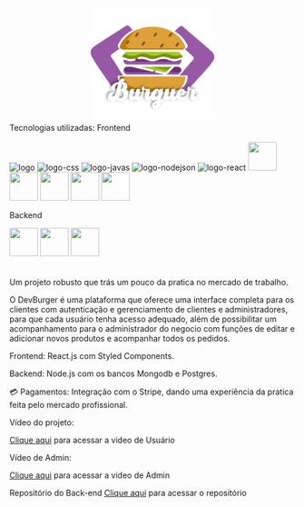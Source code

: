 <div align="center" display="inline_block">
  <img src='./src/assets/logo.svg' height="200"/>
</div>
Tecnologias utilizadas:
 Frontend
<div display="flex">
  <br>
<img src="https://img.shields.io/badge/HTML5-E34F26?style=for-the-badge&logo=html5&logoColor=white" alt="logo">

<img src="https://img.shields.io/badge/CSS3-1572B6?style=for-the-badge&logo=css3&logoColor=white" alt="logo-css">

<img src="https://img.shields.io/badge/JavaScript-F7DF1E?style=for-the-badge&logo=javascript&logoColor=black" alt="logo-javas">

<img src="https://img.shields.io/badge/Node.js-43853D?style=for-the-badge&logo=node.js&logoColor=white" alt="logo-nodejson">

<img src="https://img.shields.io/badge/React-20232A?style=for-the-badge&logo=react&logoColor=61DAFB" alt="logo-react">
  <img src="https://user-images.githubusercontent.com/25181517/183897015-94a058a6-b86e-4e42-a37f-bf92061753e5.png" width="50" height="50">
  <img src="https://user-images.githubusercontent.com/25181517/117447155-6a868a00-af3d-11eb-9cfe-245df15c9f3f.png" width="50" height="50">
  <img src="https://github.com/marwin1991/profile-technology-icons/assets/25181517/2a36d1f6-2198-4726-89ac-2148ce46a69a" width="50" height="50">
  <img src="https://user-images.githubusercontent.com/25181517/189715289-df3ee512-6eca-463f-a0f4-c10d94a06b2f.png" width="50" height="50">
  <img src="https://user-images.githubusercontent.com/25181517/189716630-fe6c084c-6c66-43af-aa49-64c8aea4a5c2.png" width="50" height="50">
</div>

 Backend
<div display="flex">
  <img src="https://user-images.githubusercontent.com/25181517/183568594-85e280a7-0d7e-4d1a-9028-c8c2209e073c.png" width="50" height="50">
  <img src="https://user-images.githubusercontent.com/25181517/117208740-bfb78400-adf5-11eb-97bb-09072b6bedfc.png" width="50" height="50">
  <img src="https://user-images.githubusercontent.com/25181517/182884177-d48a8579-2cd0-447a-b9a6-ffc7cb02560e.png" width="50" height="50">
</div>

<br/>
<br/>
Um projeto robusto que trás um pouco da pratica no mercado de trabalho.

O DevBurger é uma plataforma que oferece uma interface completa para os clientes com autenticação e gerenciamento de clientes e administradores, para que cada usuário tenha acesso adequado, além de possibilitar um acompanhamento para o administrador do negocio com funções de editar e adicionar novos produtos e acompanhar todos os pedidos.

Frontend: React.js com Styled Components.

Backend: Node.js com os bancos Mongodb e Postgres.
<br/>


💳 Pagamentos: Integração com o Stripe, dando uma experiência da pratica feita pelo mercado profissional.



Vídeo do projeto:
<br/>

<a href="https://github.com/user-attachments/assets/f4b7faf9-0327-48dd-80a0-d3a6a2e562b1" target="_blank">Clique aqui</a> para acessar a video de Usuário
<br/>

Vídeo de Admin:
<br/>

<a href="https://github.com/user-attachments/assets/61c55767-2b17-497e-b47b-e1f1f72724d4" target="_blank">Clique aqui</a> para acessar a video de Admin
<br/>


Repositório do Back-end
<a href="https://github.com/rodolfossilvadev/devburgerapi" target="_blank">Clique aqui</a> para acessar o repositório




